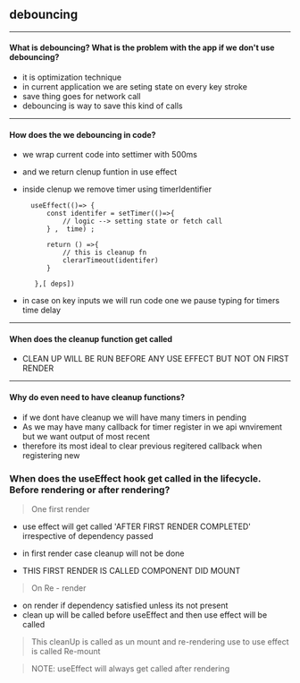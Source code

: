 ## debouncing

---

#### What is debouncing? What is the problem with the app if we don't use debouncing?

- it is optimization technique
- in current application we are seting state on every key stroke
- save thing goes for network call
- debouncing is way to save this kind of calls

---

#### How does the we debouncing in code?

- we wrap current code into settimer with 500ms
- and we return clenup funtion in use effect
- inside clenup we remove timer using timerIdentifier

        useEffect(()=> {
            const identifer = setTimer(()=>{
                // logic --> setting state or fetch call
            } ,  time) ;

            return () =>{
                // this is cleanup fn
                clerarTimeout(identifer)
            }

         },[ deps])

- in case on key inputs we will run code one we pause typing for timers time delay

---

#### When does the cleanup function get called

- CLEAN UP WILL BE RUN BEFORE ANY USE EFFECT BUT NOT ON FIRST RENDER

---

#### Why do even need to have cleanup functions?

- if we dont have cleanup we will have many timers in pending
- As we may have many callback for timer register in we api wnvirement but we want output of most recent
- therefore its most ideal to clear previous regitered callback when registering new

### When does the useEffect hook get called in the lifecycle. Before rendering or after rendering?

> One first render

- use effect will get called 'AFTER FIRST RENDER COMPLETED' irrespective of dependency passed
- in first render case cleanup will not be done

- THIS FIRST RENDER IS CALLED COMPONENT DID MOUNT

> On Re - render

- on render if dependency satisfied unless its not present
- clean up will be called before useEffect and then use effect will be called

> This cleanUp is called as un mount and re-rendering use to use effect is called Re-mount

> NOTE: useEffect will always get called after rendering
